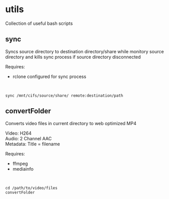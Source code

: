 # utils
Collection of useful bash scripts

## sync
Syncs source directory to destination directory/share while monitory source directory
and kills sync process if source directory disconnected

Requires: 
- rclone configured for sync process
<br />

    sync /mnt/cifs/source/share/ remote:destination/path

## convertFolder
Converts video files in current directory to web optimized MP4

Video: H264<br />
Audio: 2 Channel AAC<br />
Metadata: Title = filename


Requires:
- ffmpeg
- mediainfo 
<br />

    cd /path/to/video/files  
    convertFolder
